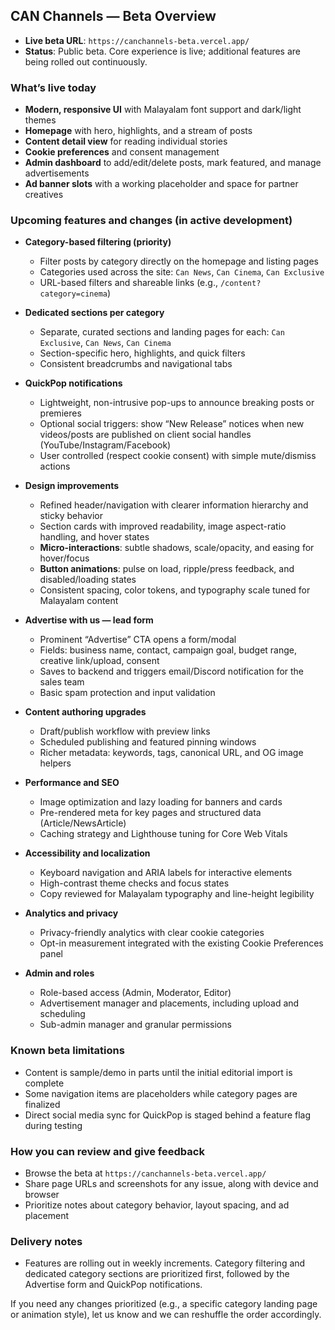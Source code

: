 ## CAN Channels — Beta Overview

- **Live beta URL**: `https://canchannels-beta.vercel.app/`
- **Status**: Public beta. Core experience is live; additional features are being rolled out continuously.

### What’s live today
- **Modern, responsive UI** with Malayalam font support and dark/light themes
- **Homepage** with hero, highlights, and a stream of posts
- **Content detail view** for reading individual stories
- **Cookie preferences** and consent management
- **Admin dashboard** to add/edit/delete posts, mark featured, and manage advertisements
- **Ad banner slots** with a working placeholder and space for partner creatives

### Upcoming features and changes (in active development)
- **Category-based filtering (priority)**
  - Filter posts by category directly on the homepage and listing pages
  - Categories used across the site: `Can News`, `Can Cinema`, `Can Exclusive`
  - URL-based filters and shareable links (e.g., `/content?category=cinema`)

- **Dedicated sections per category**
  - Separate, curated sections and landing pages for each: `Can Exclusive`, `Can News`, `Can Cinema`
  - Section-specific hero, highlights, and quick filters
  - Consistent breadcrumbs and navigational tabs

- **QuickPop notifications**
  - Lightweight, non-intrusive pop-ups to announce breaking posts or premieres
  - Optional social triggers: show “New Release” notices when new videos/posts are published on client social handles (YouTube/Instagram/Facebook)
  - User controlled (respect cookie consent) with simple mute/dismiss actions

- **Design improvements**
  - Refined header/navigation with clearer information hierarchy and sticky behavior
  - Section cards with improved readability, image aspect-ratio handling, and hover states
  - **Micro‑interactions**: subtle shadows, scale/opacity, and easing for hover/focus
  - **Button animations**: pulse on load, ripple/press feedback, and disabled/loading states
  - Consistent spacing, color tokens, and typography scale tuned for Malayalam content

- **Advertise with us — lead form**
  - Prominent “Advertise” CTA opens a form/modal
  - Fields: business name, contact, campaign goal, budget range, creative link/upload, consent
  - Saves to backend and triggers email/Discord notification for the sales team
  - Basic spam protection and input validation

- **Content authoring upgrades**
  - Draft/publish workflow with preview links
  - Scheduled publishing and featured pinning windows
  - Richer metadata: keywords, tags, canonical URL, and OG image helpers

- **Performance and SEO**
  - Image optimization and lazy loading for banners and cards
  - Pre-rendered meta for key pages and structured data (Article/NewsArticle)
  - Caching strategy and Lighthouse tuning for Core Web Vitals

- **Accessibility and localization**
  - Keyboard navigation and ARIA labels for interactive elements
  - High-contrast theme checks and focus states
  - Copy reviewed for Malayalam typography and line-height legibility

- **Analytics and privacy**
  - Privacy-friendly analytics with clear cookie categories
  - Opt-in measurement integrated with the existing Cookie Preferences panel

- **Admin and roles**
  - Role-based access (Admin, Moderator, Editor)
  - Advertisement manager and placements, including upload and scheduling
  - Sub-admin manager and granular permissions

### Known beta limitations
- Content is sample/demo in parts until the initial editorial import is complete
- Some navigation items are placeholders while category pages are finalized
- Direct social media sync for QuickPop is staged behind a feature flag during testing

### How you can review and give feedback
- Browse the beta at `https://canchannels-beta.vercel.app/`
- Share page URLs and screenshots for any issue, along with device and browser
- Prioritize notes about category behavior, layout spacing, and ad placement

### Delivery notes
- Features are rolling out in weekly increments. Category filtering and dedicated category sections are prioritized first, followed by the Advertise form and QuickPop notifications.

If you need any changes prioritized (e.g., a specific category landing page or animation style), let us know and we can reshuffle the order accordingly.


